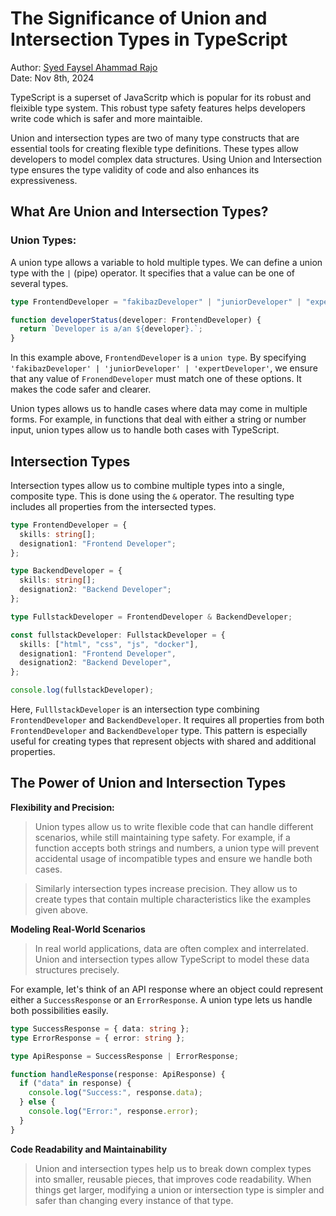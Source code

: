 # The Significance of Union and Intersection Types in TypeScript

Author: [Syed Faysel Ahammad Rajo](https://syedfaysel-writes.vercel.app)  
Date: Nov 8th, 2024

TypeScript is a superset of JavaScritp which is popular for its robust and fleixible type system. This robust type safety features helps developers write code which is safer and more maintaible.

Union and intersection types are two of many type constructs that are essential tools for creating flexible type definitions. These types allow developers to model complex data structures. Using Union and Intersection type ensures the type validity of code and also enhances its expressiveness.

## What Are Union and Intersection Types?

### Union Types:

A union type allows a variable to hold multiple types. We can define a union type with the `|` (pipe) operator. It specifies that a value can be one of several types.

```ts
type FrontendDeveloper = "fakibazDeveloper" | "juniorDeveloper" | "expertDeveloper";

function developerStatus(developer: FrontendDeveloper) {
  return `Developer is a/an ${developer}.`;
}
```

In this example above, `FrontendDeveloper` is a `union type`. By specifying `'fakibazDeveloper' | 'juniorDeveloper' | 'expertDeveloper'`, we ensure that any value of `FronendDeveloper` must match one of these options. It makes the code safer and clearer.

Union types allows us to handle cases where data may come in multiple forms. For example, in functions that deal with either a string or number input, union types allow us to handle both cases with TypeScript.

## Intersection Types

Intersection types allow us to combine multiple types into a single, composite type. This is done using the `&` operator. The resulting type includes all properties from the intersected types.

```ts
type FrontendDeveloper = {
  skills: string[];
  designation1: "Frontend Developer";
};

type BackendDeveloper = {
  skills: string[];
  designation2: "Backend Developer";
};

type FullstackDeveloper = FrontendDeveloper & BackendDeveloper;

const fullstackDeveloper: FullstackDeveloper = {
  skills: ["html", "css", "js", "docker"],
  designation1: "Frontend Developer",
  designation2: "Backend Developer",
};

console.log(fullstackDeveloper);
```

Here, `FulllstackDeveloper` is an intersection type combining `FrontendDeveloper` and `BackendDeveloper`. It requires all properties from both `FrontendDeveloper` and `BackendDeveloper` type. This pattern is especially useful for creating types that represent objects with shared and additional properties.

## The Power of Union and Intersection Types

**Flexibility and Precision:**

> Union types allow us to write flexible code that can handle different scenarios, while still maintaining type safety. For example, if a function accepts both strings and numbers, a union type will prevent accidental usage of incompatible types and ensure we handle both cases.

> Similarly intersection types increase precision. They allow us to create types that contain multiple characteristics like the examples given above.

**Modeling Real-World Scenarios**

> In real world applications, data are often complex and interrelated. Union and intersection types allow TypeScript to model these data structures precisely.

For example, let's think of an API response where an object could represent either a `SuccessResponse` or an `ErrorResponse`. A union type lets us handle both possibilities easily.

```ts
type SuccessResponse = { data: string };
type ErrorResponse = { error: string };

type ApiResponse = SuccessResponse | ErrorResponse;

function handleResponse(response: ApiResponse) {
  if ("data" in response) {
    console.log("Success:", response.data);
  } else {
    console.log("Error:", response.error);
  }
}
```

**Code Readability and Maintainability**

> Union and intersection types help us to break down complex types into smaller, reusable pieces, that improves code readability. When things get larger, modifying a union or intersection type is simpler and safer than changing every instance of that type.
